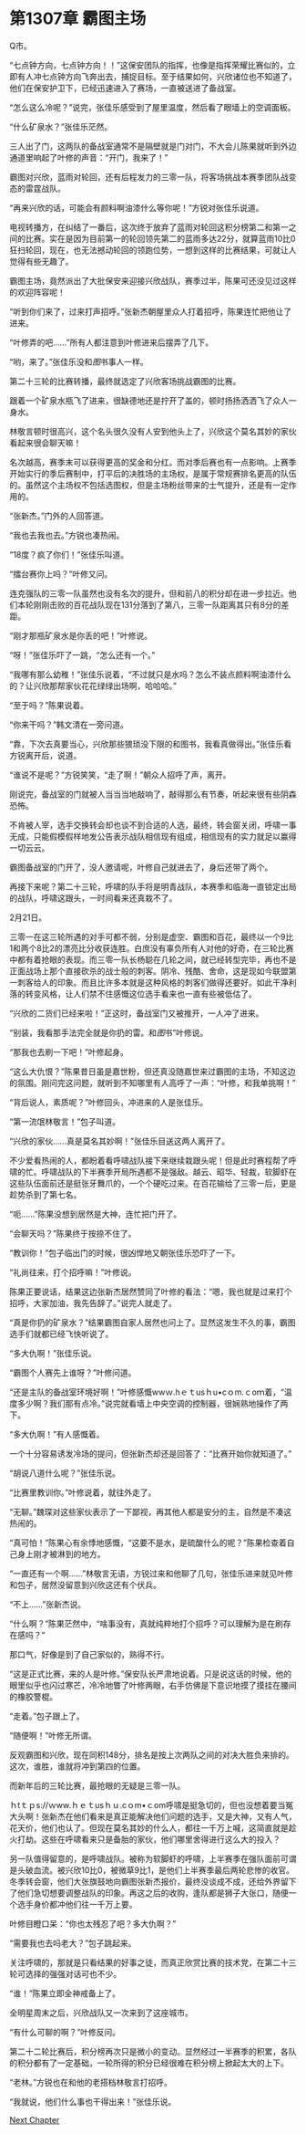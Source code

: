 # 第1307章 霸图主场

Q市。

“七点钟方向，七点钟方向！！”这保安团队的指挥，也像是指挥荣耀比赛似的，立即有人冲七点钟方向飞奔出去，捕捉目标。至于结果如何，兴欣诸位也不知道了，他们在保安护卫下，已经迅速进入了赛场，一直被送进了备战室。

“怎么这么冷呢？”说完，张佳乐感受到了屋里温度，然后看了眼墙上的空调面板。

“什么矿泉水？”张佳乐茫然。

三人出了门，这两队的备战室通常不是隔壁就是门对门，不大会儿陈果就听到外边通道里响起了叶修的声音：“开门，我来了！”

霸图对兴欣，蓝雨对轮回，还有后程发力的三零一队，将客场挑战本赛季团队战变态的雷霆战队。

“再来兴欣的话，可能会有颜料啊油漆什么等你呢！”方锐对张佳乐说道。

电视转播方，在纠结了一番后，这次终于放弃了蓝雨对轮回这积分榜第二和第一之间的比赛。实在是因为目前第一的轮回领先第二的蓝雨多达22分，就算蓝雨10比0狂扫轮回，现在，也无法撼动轮回的领跑位势，一想到这样的比赛结果，可就让人觉得有些无趣了。

霸图主场，竟然派出了大批保安来迎接兴欣战队，赛季过半，陈果可还没见过这样的欢迎阵容呢！

“听到你们来了，过来打声招呼。”张新杰朝屋里众人打着招呼，陈果连忙把他让了进来。

“叶修弄的吧……”所有人都注意到叶修进来后摆弄了几下。

“哟，来了。”张佳乐没和*图*书事人一样。

第二十三轮的比赛转播，最终就选定了兴欣客场挑战霸图的比赛。

跟着一个矿泉水瓶飞了进来，很缺德地还是拧开了盖的，顿时扬扬洒洒飞了众人一身水。

林敬言顿时很高兴，这个名头很久没有人安到他头上了，兴欣这个莫名其妙的家伙看起来很会聊天嘛！

名次越高，赛季末可以获得更高的奖金和分红。而对季后赛也有一点影响。上赛季开始实行的季后赛制中，打平后的决胜场的主场权，是属于常规赛排名更高的队伍的。虽然这个主场权不包括选图权，但是主场粉丝带来的士气提升，还是有一定作用的。

“张新杰。”门外的人回答道。

“我也去我也去。”方锐也凑热闹。

“18度？疯了你们！”张佳乐叫道。

“擂台赛你上吗？”叶修又问。

连克强队的三零一队虽然也没有名次的提升，但和前八的积分却在进一步拉近。他们本轮刚刚击败的百花战队现在131分落到了第八，三零一队距离其只有8分的差距。

“刚才那瓶矿泉水是你丢的吧！”叶修说。

“呀！”张佳乐吓了一跳，“怎么还有一个。”

“我哪有那么幼稚！”张佳乐说着，“不过就只是水吗？怎么不装点颜料啊油漆什么的？让兴欣那帮家伙花花绿绿出场啊，哈哈哈。”

“至于吗？”陈果说着。

“你来干吗？”韩文清在一旁问道。

“靠，下次去真要当心，兴欣那些猥琐没下限的和图书，我看真做得出。”张佳乐看方锐离开后，说道。

“谁说不是呢？”方锐笑笑，“走了啊！”朝众人招呼了声，离开。

刚说完，备战室的门就被人当当当地敲响了，敲得那么有节奏，听起来很有些阴森恐怖。

不肯被人宰，选手交换转会却也谈不到合适的人选，最终，转会窗关闭，呼啸一事无成，只能假模假样地发公告表示战队相信现有组成，相信现有的实力就足以赢得一切云云。

霸图备战室的门开了，没人邀请呢，叶修自己就进去了，身后还带了两个。

再接下来呢？第二十三轮，呼啸的队手将是明青战队，本赛季和临海一直锁定出局的战队，呼啸这跟头，一时间看来还真栽不了。

2月21日。

三零一在这三轮所遇的对手可都不弱，分别是虚空、霸图和百花，最终以一个9比1和两个8比2的漂亮比分收获连胜。白庶没有辜负所有人对他的好奇，在三轮比赛中都有着抢眼的表现。而三零一队长杨聪在几轮之间，就已经转型完毕，再也不是正面战场上那个直接砍杀的战士般的刺客。阴冷、残酷、舍命，这是现如今联盟第一刺客给人的印象。而且比许多本就是这种风格的刺客们做得还要好。如此干净利落的转变风格，让人们禁不住感慨这位选手看来也一直有些被低估了。

“兴欣的二货们已经来啦！”正这时，备战室门又被推开，一人冲了进来。

“别装，我看那手法完全就是你扔的雷。和*图*书”叶修说。

“那我也去刷一下吧！”叶修起身。

“这么大仇恨？”陈果昔日虽是嘉世粉，但还真没随嘉世来过霸图的主场，不知这边的氛围。刚问完这问题，就听到不知哪里有人高呼了一声：“叶修，和我单挑啊！”

“背后说人，素质呢？”叶修回头，冲进来的人是张佳乐。

“第一流氓林敬言！”包子叫道。

“兴欣的家伙……真是莫名其妙啊！”张佳乐目送这两人离开了。

不少爱看热闹的人，都盼着看呼啸战队接下来继续栽跟头呢！但是此时赛程帮了呼啸的忙。呼啸战队的下半赛季开局所遇都不是强敌。越云、昭华、轻裁，软脚虾在这些队伍面前还是挺张牙舞爪的，一个个硬吃过来。在百花输给了三零一后，更是趁势杀到了第七名。

“呃……”陈果没想到居然是大神，连忙把门开了。

“会聊天吗？”陈果终于按捺不住了。

“教训你！”包子临出门的时候，很凶悍地又朝张佳乐恐吓了一下。

“礼尚往来，打个招呼嘛！”叶修说。

陈果正要说话，结果这边张新杰居然赞同了叶修的看法：“嗯，我也就是过来打个招呼，大家加油，我先告辞了。”说完人就走了。

“真是你扔的矿泉水？”结果霸图自家人居然也问上了。显然这发生不久的事，霸图选手们就都已经飞快听说了。

“多大仇啊！”张佳乐说。

“霸图个人赛先上谁呀？”叶修问道。

“还是主队的备战室环境好啊！”叶修感慨wwｗ.hｅｔusｈu•cｏm.ｃoｍ着，“温度多少啊？我们那有点冷。”说完就看墙上中央空调的控制器，很娴熟地操作了两下。

“多大仇啊！”有人感慨着。

一个十分容易诱发冷场的提问，但张新杰却还是回答了：“比赛开始你就知道了。”

“胡说八道什么呢？”张佳乐说。

“比赛里教训你。”叶修说着，就往外走了。

“无聊。”魏琛对这些家伙表示了一下鄙视，再其他人都是安分的主，自然是不凑这热闹的。

“真可怕！”陈果心有余悸地感慨，“这要不是水，是硫酸什么的呢？”陈果检查着自己身上刚才被淋到的地方。

“一直还有一个啊……”林敬言无语，方锐过来和他聊了几句，张佳乐进来就见叶修和包子，居然没留意到兴欣这还有个伏兵。

“不上……”张新杰说。

“什么啊？”陈果茫然中，“啥事没有，真就纯粹地打个招呼？可以理解为是在刷存在感吗？”

那口气，好像是到了自己家似的，熟得不行。

“这是正式比赛，来的人是叶修。”保安队长严肃地说着。只是说这话的时候，他的眼里似乎也闪过寒芒，冷冷地瞥了叶修两眼，右手仿佛是下意识地摸了摸挂在腰间的橡胶警棍。

“走着。”包子跟上了。

“随便啊！”叶修无所谓。

反观霸图和兴欣，现在同积148分，排名是按上次两队之间的对决大胜负来排的。这次，谁胜，谁就将冲到第四的位置。

而新年后的三轮比赛，最抢眼的无疑是三零一队。

ｈtｔｐs://ｗww.ｈｅｔusｈｕ.cｏm•ｃom呼啸是挺急切的，但也没想着要当冤大头啊！张新杰在他们看来是真正能解决他们问题的选手，又是大神，又有人气，花天价，他们也认了。但现在莫名其妙的什么人，都往一千万上喊，这简直就是趁火打劫。这些在呼啸看来只是备胎的家伙，他们哪里舍得进行这么大的投入？

另一队值得留意的，是呼啸战队。被称为软脚虾的呼啸，上半赛季在强队面前可谓是头破血流。被兴欣10比0，被微草9比1，是他们上半赛季最后两轮悲惨的收官。冬季转会窗，他们大张旗鼓地向霸图张新杰报价，最终没谈成不成，还给外界留下了他们急切想要调整战队的印象。再这之后的收购，逢队都是狮子大张口，随便一个选手身价都冲他们往一千万上要。

叶修目瞪口呆：“你也太残忍了吧？多大仇啊？”

“需要我也去吗老大？”包子跳起来。

关注呼啸的，那就是只看结果的好事之徒，而真正欣赏比赛的技术党，在第二十三轮可选择的强强对话可也不少。

“谁！”陈果立即全神戒备上了。

全明星周末之后，兴欣战队又一次来到了这座城市。

“有什么可聊的啊？”叶修反问。

第二十二轮比赛后，积分榜再次只是微小的变动。显然经过一半赛季的积累，各队的积分都有了一定基础，一轮所得的积分已经很难在积分榜上掀起太大的上下。

“老林。”方锐也在和他的老搭档林敬言打招呼。

“我就说，他们什么事也干得出来！”张佳乐说。



[Next Chapter](%E7%AC%AC1308%E7%AB%A0%20%E8%B0%81%E6%89%8D%E6%9C%89%E5%8E%8B%E5%8A%9B.md)